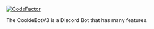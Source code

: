 [![CodeFactor](https://www.codefactor.io/repository/github/leonmt1/cookiebotv3/badge)](https://www.codefactor.io/repository/github/leonmt1/cookiebotv3)

The CookieBotV3 is a Discord Bot that has many features.
